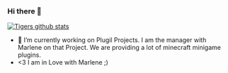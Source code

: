 ### Hi there 👋
[![Tigers github stats](https://github-readme-stats.vercel.app/api?username=Tigerpanzer02&count_private=true&show_icons=true&theme=vue)](https://github.com/anuraghazra/github-readme-stats)

- 🔭 I’m currently working on Plugil Projects. I am the manager with Marlene on that Project. We are providing a lot of minecraft minigame plugins.
- <3 I am in Love with Marlene ;)
